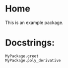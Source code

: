 # Home

This is an example package.

# Docstrings:

```@docs
MyPackage.greet
MyPackage.poly_derivative
```
